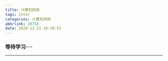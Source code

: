```yaml
---
title: 计算机网络
tags: Inter
categories: 计算机网络
abbrlink: 28758
date: 2020-12-21 16:50:52
---
```


###   等待学习····

<hr />

